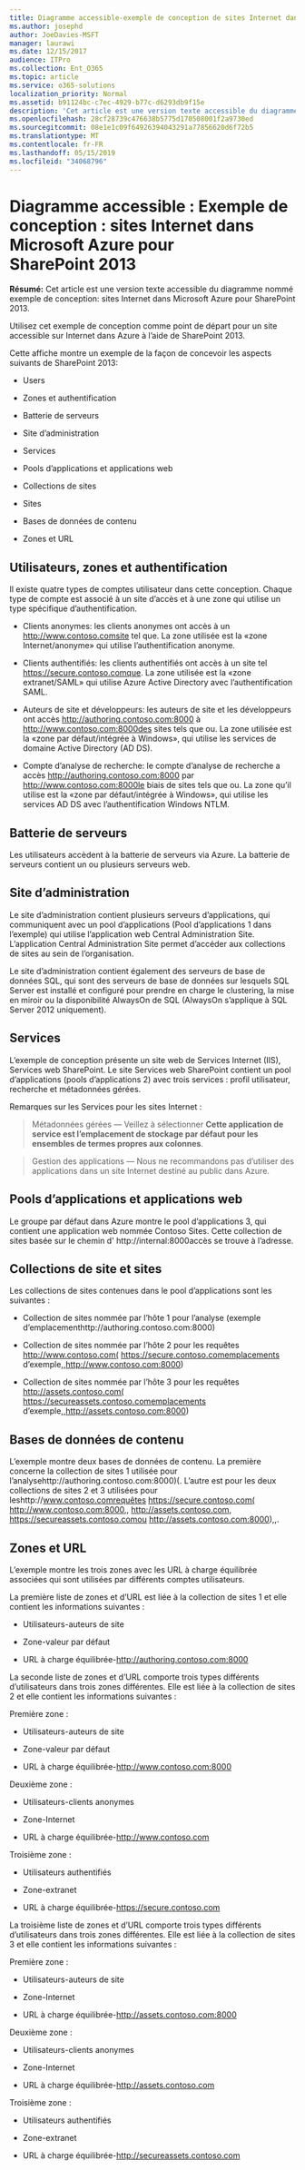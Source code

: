 ```yaml
---
title: Diagramme accessible-exemple de conception de sites Internet dans Microsoft Azure pour SharePoint 2013
ms.author: josephd
author: JoeDavies-MSFT
manager: laurawi
ms.date: 12/15/2017
audience: ITPro
ms.collection: Ent_O365
ms.topic: article
ms.service: o365-solutions
localization_priority: Normal
ms.assetid: b91124bc-c7ec-4929-b77c-d6293db9f15e
description: 'Cet article est une version texte accessible du diagramme nommé Exemple de conception : sites Internet dans Microsoft Azure pour SharePoint 2013'
ms.openlocfilehash: 28cf28739c476638b5775d170508001f2a9730ed
ms.sourcegitcommit: 08e1e1c09f64926394043291a77856620d6f72b5
ms.translationtype: MT
ms.contentlocale: fr-FR
ms.lasthandoff: 05/15/2019
ms.locfileid: "34068796"
---
```

# <a name="accessible-diagram---design-sample-internet-sites-in-microsoft-azure-for-sharepoint-2013"></a>Diagramme accessible : Exemple de conception : sites Internet dans Microsoft Azure pour SharePoint 2013

**Résumé:** Cet article est une version texte accessible du diagramme nommé exemple de conception: sites Internet dans Microsoft Azure pour SharePoint 2013.
  
Utilisez cet exemple de conception comme point de départ pour un site accessible sur Internet dans Azure à l’aide de SharePoint 2013.
  
Cette affiche montre un exemple de la façon de concevoir les aspects suivants de SharePoint 2013:
  
- Users
    
- Zones et authentification
    
- Batterie de serveurs
    
- Site d’administration
    
- Services
    
- Pools d’applications et applications web
    
- Collections de sites
    
- Sites
    
- Bases de données de contenu
    
- Zones et URL
    
## <a name="users-zones-and-authentication"></a>Utilisateurs, zones et authentification

Il existe quatre types de comptes utilisateur dans cette conception. Chaque type de compte est associé à un site d’accès et à une zone qui utilise un type spécifique d’authentification.  
  
- Clients anonymes: les clients anonymes ont accès à un http://www.contoso.comsite tel que. La zone utilisée est la «zone Internet/anonyme» qui utilise l’authentification anonyme.
    
- Clients authentifiés: les clients authentifiés ont accès à un site tel https://secure.contoso.comque. La zone utilisée est la «zone extranet/SAML» qui utilise Azure Active Directory avec l’authentification SAML.
    
- Auteurs de site et développeurs: les auteurs de site et les développeurs ont accès http://authoring.contoso.com:8000 à http://www.contoso.com:8000des sites tels que ou. La zone utilisée est la «zone par défaut/intégrée à Windows», qui utilise les services de domaine Active Directory (AD DS).
    
- Compte d’analyse de recherche: le compte d’analyse de recherche a accès http://authoring.contoso.com:8000 par http://www.contoso.com:8000le biais de sites tels que ou. La zone qu’il utilise est la «zone par défaut/intégrée à Windows», qui utilise les services AD DS avec l’authentification Windows NTLM.
    
## <a name="server-farm"></a>Batterie de serveurs

Les utilisateurs accèdent à la batterie de serveurs via Azure. La batterie de serveurs contient un ou plusieurs serveurs web.
  
## <a name="administration-site"></a>Site d’administration

Le site d’administration contient plusieurs serveurs d’applications, qui communiquent avec un pool d’applications (Pool d’applications 1 dans l’exemple) qui utilise l’application web Central Administration Site. L’application Central Administration Site permet d’accéder aux collections de sites au sein de l’organisation.
  
Le site d’administration contient également des serveurs de base de données SQL, qui sont des serveurs de base de données sur lesquels SQL Server est installé et configuré pour prendre en charge le clustering, la mise en miroir ou la disponibilité AlwaysOn de SQL (AlwaysOn s’applique à SQL Server 2012 uniquement).
  
## <a name="services"></a>Services

L’exemple de conception présente un site web de Services Internet (IIS), Services web SharePoint. Le site Services web SharePoint contient un pool d’applications (pools d’applications 2) avec trois services : profil utilisateur, recherche et métadonnées gérées.
  
Remarques sur les Services pour les sites Internet :
  
> Métadonnées gérées — Veillez à sélectionner **Cette application de service est l’emplacement de stockage par défaut pour les ensembles de termes propres aux colonnes**.
    
> Gestion des applications — Nous ne recommandons pas d’utiliser des applications dans un site Internet destiné au public dans Azure.
    
## <a name="application-pools-and-web-applications"></a>Pools d’applications et applications web

Le groupe par défaut dans Azure montre le pool d’applications 3, qui contient une application web nommée Contoso Sites. Cette collection de sites basée sur le chemin d' http://internal:8000accès se trouve à l’adresse.
  
## <a name="site-collections-and-sites"></a>Collections de site et sites

Les collections de sites contenues dans le pool d’applications sont les suivantes :
  
- Collection de sites nommée par l’hôte 1 pour l’analyse (exemple d’emplacementhttp://authoring.contoso.com:8000)
    
- Collection de sites nommée par l’hôte 2 pour les requêtes http://www.contoso.com( https://secure.contoso.comemplacements d’exemple,,http://www.contoso.com:8000)
    
- Collection de sites nommée par l’hôte 3 pour les requêtes http://assets.contoso.com( https://secureassets.contoso.comemplacements d’exemple,,http://assets.contoso.com:8000)
    
## <a name="content-databases"></a>Bases de données de contenu

L’exemple montre deux bases de données de contenu. La première concerne la collection de sites 1 utilisée pour l’analysehttp://authoring.contoso.com:8000)(. L’autre est pour les deux collections de sites 2 et 3 utilisées pour leshttp://www.contoso.comrequêtes https://secure.contoso.com( http://www.contoso.com:8000,, http://assets.contoso.com, https://secureassets.contoso.comou http://assets.contoso.com:8000),,.
  
## <a name="zones-and-urls"></a>Zones et URL

L’exemple montre les trois zones avec les URL à charge équilibrée associées qui sont utilisées par différents comptes utilisateurs.  
  
La première liste de zones et d’URL est liée à la collection de sites 1 et elle contient les informations suivantes :
  
- Utilisateurs-auteurs de site
    
- Zone-valeur par défaut
    
- URL à charge équilibrée-http://authoring.contoso.com:8000
    
La seconde liste de zones et d’URL comporte trois types différents d’utilisateurs dans trois zones différentes. Elle est liée à la collection de sites 2 et elle contient les informations suivantes :
  
Première zone :
  
- Utilisateurs-auteurs de site
    
- Zone-valeur par défaut
    
- URL à charge équilibrée-http://www.contoso.com:8000
    
Deuxième zone :
  
- Utilisateurs-clients anonymes
    
- Zone-Internet
    
- URL à charge équilibrée-http://www.contoso.com
    
Troisième zone :
  
- Utilisateurs authentifiés
    
- Zone-extranet
    
- URL à charge équilibrée-https://secure.contoso.com
    
La troisième liste de zones et d’URL comporte trois types différents d’utilisateurs dans trois zones différentes. Elle est liée à la collection de sites 3 et elle contient les informations suivantes :
  
Première zone :
  
- Utilisateurs-auteurs de site
    
- Zone-Internet
    
- URL à charge équilibrée-http://assets.contoso.com:8000
    
Deuxième zone :
  
- Utilisateurs-clients anonymes
    
- Zone-Internet
    
- URL à charge équilibrée-http://assets.contoso.com
    
Troisième zone :
  
- Utilisateurs authentifiés
    
- Zone-extranet
    
- URL à charge équilibrée-http://secureassets.contoso.com
    

